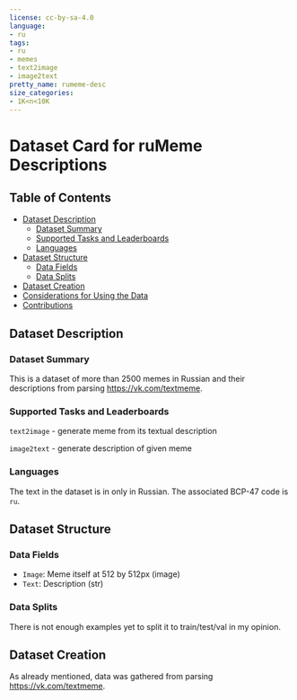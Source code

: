 ```yaml
---
license: cc-by-sa-4.0
language:
- ru
tags:
- ru
- memes
- text2image
- image2text
pretty_name: rumeme-desc
size_categories:
- 1K<n<10K
---
```


# Dataset Card for ruMeme Descriptions

## Table of Contents
- [Dataset Description](#dataset-description)
  - [Dataset Summary](#dataset-summary)
  - [Supported Tasks and Leaderboards](#supported-tasks-and-leaderboards)
  - [Languages](#languages)
- [Dataset Structure](#dataset-structure)
  - [Data Fields](#data-fields)
  - [Data Splits](#data-splits)
- [Dataset Creation](#dataset-creation)
- [Considerations for Using the Data](#considerations-for-using-the-data)
- [Contributions](#contributions)

## Dataset Description

### Dataset Summary
This is a dataset of more than 2500 memes in Russian and their descriptions from parsing https://vk.com/textmeme.

### Supported Tasks and Leaderboards

`text2image` - generate meme from its textual description

`image2text` - generate description of given meme

### Languages

The text in the dataset is in only in Russian. The associated BCP-47 code is `ru`.

## Dataset Structure

### Data Fields

- `Image`: Meme itself at 512 by 512px (image)
- `Text`: Description (str)

### Data Splits

There is not enough examples yet to split it to train/test/val in my opinion.

## Dataset Creation

As already mentioned, data was gathered from parsing https://vk.com/textmeme.